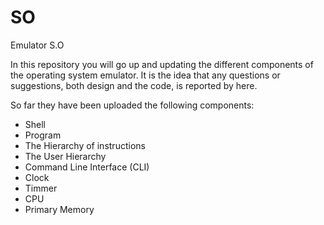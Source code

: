 SO
==

Emulator S.O

In this repository you will go up and updating the different components of the operating system emulator. 
It is the idea that any questions or suggestions, both design and the code, is reported by here.

So far they have been uploaded the following components:

* Shell
* Program
* The Hierarchy of instructions
* The User Hierarchy
* Command Line Interface (CLI)
* Clock
* Timmer
* CPU
* Primary Memory
